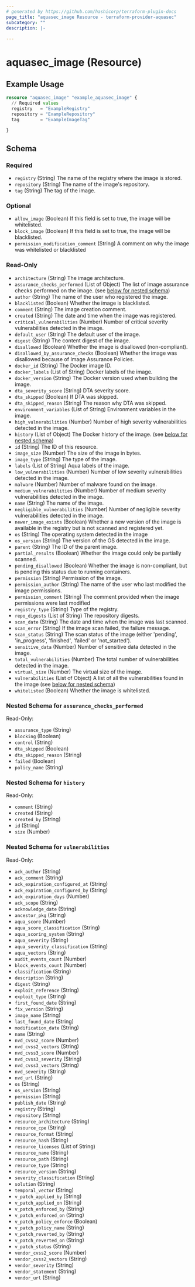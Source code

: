 ```yaml
---
# generated by https://github.com/hashicorp/terraform-plugin-docs
page_title: "aquasec_image Resource - terraform-provider-aquasec"
subcategory: ""
description: |-
  
---
```


# aquasec_image (Resource)



## Example Usage

```terraform
resource "aquasec_image" "example_aquasec_image" {
  // Required values
  registry   = "ExampleRegistry"
  repository = "ExampleRepository"
  tag        = "ExampleImageTag"

}
```

<!-- schema generated by tfplugindocs -->
## Schema

### Required

- `registry` (String) The name of the registry where the image is stored.
- `repository` (String) The name of the image's repository.
- `tag` (String) The tag of the image.

### Optional

- `allow_image` (Boolean) If this field is set to true, the image will be whitelisted.
- `block_image` (Boolean) If this field is set to true, the image will be blacklisted.
- `permission_modification_comment` (String) A comment on why the image was whitelisted or blacklisted

### Read-Only

- `architecture` (String) The image architecture.
- `assurance_checks_performed` (List of Object) The list of image assurance checks performed on the image. (see [below for nested schema](#nestedatt--assurance_checks_performed))
- `author` (String) The name of the user who registered the image.
- `blacklisted` (Boolean) Whether the image is blacklisted.
- `comment` (String) The image creation comment.
- `created` (String) The date and time when the image was registered.
- `critical_vulnerabilities` (Number) Number of critical severity vulnerabilities detected in the image.
- `default_user` (String) The default user of the image.
- `digest` (String) The content digest of the image.
- `disallowed` (Boolean) Whether the image is disallowed (non-compliant).
- `disallowed_by_assurance_checks` (Boolean) Whether the image was disallowed because of Image Assurance Policies.
- `docker_id` (String) The Docker image ID.
- `docker_labels` (List of String) Docker labels of the image.
- `docker_version` (String) The Docker version used when building the image.
- `dta_severity_score` (String) DTA severity score.
- `dta_skipped` (Boolean) If DTA was skipped.
- `dta_skipped_reason` (String) The reason why DTA was skipped.
- `environment_variables` (List of String) Environment variables in the image.
- `high_vulnerabilities` (Number) Number of high severity vulnerabilities detected in the image.
- `history` (List of Object) The Docker history of the image. (see [below for nested schema](#nestedatt--history))
- `id` (String) The ID of this resource.
- `image_size` (Number) The size of the image in bytes.
- `image_type` (String) The type of the image.
- `labels` (List of String) Aqua labels of the image.
- `low_vulnerabilities` (Number) Number of low severity vulnerabilities detected in the image.
- `malware` (Number) Number of malware found on the image.
- `medium_vulnerabilities` (Number) Number of medium severity vulnerabilities detected in the image.
- `name` (String) The name of the image.
- `negligible_vulnerabilities` (Number) Number of negligible severity vulnerabilities detected in the image.
- `newer_image_exists` (Boolean) Whether a new version of the image is available in the registry but is not scanned and registered yet.
- `os` (String) The operating system detected in the image
- `os_version` (String) The version of the OS detected in the image.
- `parent` (String) The ID of the parent image.
- `partial_results` (Boolean) Whether the image could only be partially scanned.
- `pending_disallowed` (Boolean) Whether the image is non-compliant, but is pending this status due to running containers.
- `permission` (String) Permission of the image.
- `permission_author` (String) The name of the user who last modified the image permissions.
- `permission_comment` (String) The comment provided when the image permissions were last modified
- `registry_type` (String) Type of the registry.
- `repo_digests` (List of String) The repository digests.
- `scan_date` (String) The date and time when the image was last scanned.
- `scan_error` (String) If the image scan failed, the failure message.
- `scan_status` (String) The scan status of the image (either 'pending', 'in_progress', 'finished', 'failed' or 'not_started').
- `sensitive_data` (Number) Number of sensitive data detected in the image.
- `total_vulnerabilities` (Number) The total number of vulnerabilities detected in the image.
- `virtual_size` (Number) The virtual size of the image.
- `vulnerabilities` (List of Object) A list of all the vulnerabilities found in the image (see [below for nested schema](#nestedatt--vulnerabilities))
- `whitelisted` (Boolean) Whether the image is whitelisted.

<a id="nestedatt--assurance_checks_performed"></a>
### Nested Schema for `assurance_checks_performed`

Read-Only:

- `assurance_type` (String)
- `blocking` (Boolean)
- `control` (String)
- `dta_skipped` (Boolean)
- `dta_skipped_reason` (String)
- `failed` (Boolean)
- `policy_name` (String)


<a id="nestedatt--history"></a>
### Nested Schema for `history`

Read-Only:

- `comment` (String)
- `created` (String)
- `created_by` (String)
- `id` (String)
- `size` (Number)


<a id="nestedatt--vulnerabilities"></a>
### Nested Schema for `vulnerabilities`

Read-Only:

- `ack_author` (String)
- `ack_comment` (String)
- `ack_expiration_configured_at` (String)
- `ack_expiration_configured_by` (String)
- `ack_expiration_days` (Number)
- `ack_scope` (String)
- `acknowledge_date` (String)
- `ancestor_pkg` (String)
- `aqua_score` (Number)
- `aqua_score_classification` (String)
- `aqua_scoring_system` (String)
- `aqua_severity` (String)
- `aqua_severity_classification` (String)
- `aqua_vectors` (String)
- `audit_events_count` (Number)
- `block_events_count` (Number)
- `classification` (String)
- `description` (String)
- `digest` (String)
- `exploit_reference` (String)
- `exploit_type` (String)
- `first_found_date` (String)
- `fix_version` (String)
- `image_name` (String)
- `last_found_date` (String)
- `modification_date` (String)
- `name` (String)
- `nvd_cvss2_score` (Number)
- `nvd_cvss2_vectors` (String)
- `nvd_cvss3_score` (Number)
- `nvd_cvss3_severity` (String)
- `nvd_cvss3_vectors` (String)
- `nvd_severity` (String)
- `nvd_url` (String)
- `os` (String)
- `os_version` (String)
- `permission` (String)
- `publish_date` (String)
- `registry` (String)
- `repository` (String)
- `resource_architecture` (String)
- `resource_cpe` (String)
- `resource_format` (String)
- `resource_hash` (String)
- `resource_licenses` (List of String)
- `resource_name` (String)
- `resource_path` (String)
- `resource_type` (String)
- `resource_version` (String)
- `severity_classification` (String)
- `solution` (String)
- `temporal_vector` (String)
- `v_patch_applied_by` (String)
- `v_patch_applied_on` (String)
- `v_patch_enforced_by` (String)
- `v_patch_enforced_on` (String)
- `v_patch_policy_enforce` (Boolean)
- `v_patch_policy_name` (String)
- `v_patch_reverted_by` (String)
- `v_patch_reverted_on` (String)
- `v_patch_status` (String)
- `vendor_cvss2_score` (Number)
- `vendor_cvss2_vectors` (String)
- `vendor_severity` (String)
- `vendor_statement` (String)
- `vendor_url` (String)


